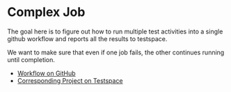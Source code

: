# Complex Job   

The goal here is to figure out how to run multiple test activities 
into a single github workflow and reports all the results to testspace.

We want to make sure that even if one job fails, the other continues running 
until completion.

* [Workflow on GitHub](https://github.com/lbrack/testspace-experiments/actions)
* [Corresponding Project on Testspace](https://lbrack.testspace.com/projects/66286)